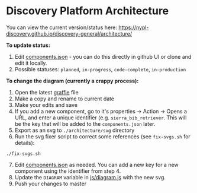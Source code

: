# Discovery Platform Architecture

You can view the current version/status here: https://nypl-discovery.github.io/discovery-general/architecture/

**To update status:**

1. Edit [components.json](https://github.com/NYPL-discovery/discovery-general/blob/master/architecture/components.json) - you can do this directly in github UI or clone and edit it locally.
2. Possible statuses: `planned`, `in-progress`, `code-complete`, `in-production`

**To change the diagram (currently a crappy process):**

1. Open the latest [graffle](https://github.com/NYPL-discovery/discovery-general/tree/master/architecture/graffle) file
2. Make a copy and rename to current date
3. Make your edits and save
4. If you add a new component, go to it's properties -> Action -> Opens a URL, and enter a unique identifier (e.g. `sierra_bib_retriever`. This will be the key that will be added to the `components.json` later.
5. Export as an svg to `./architecture/svg` directory
6. Run the svg fixer script to correct some references (see `fix-svgs.sh` for details):
```
./fix-svgs.sh
```
7. Edit [components.json](https://github.com/NYPL-discovery/discovery-general/blob/master/architecture/components.json) as needed. You can add a new key for a new component using the identifier from step 4.
8. Update the `DIAGRAM` variable in [js/diagram.js](https://github.com/NYPL-discovery/discovery-general/blob/master/architecture/js/diagram.js) with the new svg.
9. Push your changes to master
